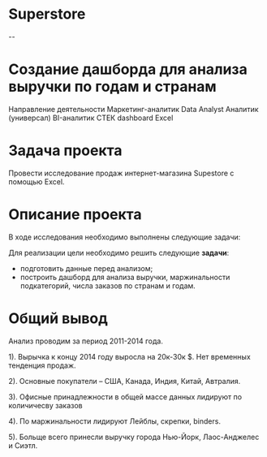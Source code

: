 # Superstore
--
# Создание дашборда для анализа выручки по годам и странам

Направление деятельности
Маркетинг-аналитик
Data Analyst
Аналитик (универсал)
BI-аналитик
СТЕК
dashboard
Excel

# Задача проекта
Провести исследование продаж интернет-магазина Supestore с помощью Excel.

# Описание проекта
В ходе исследования необходимо выполнены следующие задачи:

Для реализации цели необходимо решить следующие **задачи**:

- подготовить данные перед анализом;
- построить дашборд для анализа выручки, маржинальности подкатегорий, числа заказов по странам и годам.
# Общий вывод
Анализ проводим за период 2011-2014 года.

1). Вырычка к концу 2014 году выросла на 20к-30к $. Нет временных тенденция продаж.

2). Основные покупатели – США, Канада, Индия, Китай, Автралия.

3). Офисные принадлежности в общей массе данных лидируют по количичесву заказов

4).  По маржинальности лидируют  Лейблы, скрепки, binders.

5). Больще всего принесли выручку города Нью-Йорк, Лаос-Анджелес и Сиэтл.

